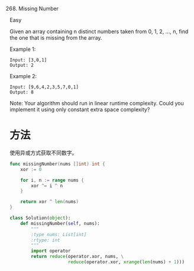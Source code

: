 268. Missing Number

Easy

Given an array containing n distinct numbers taken from 0, 1, 2, ..., n, find the one that is missing from the array.

Example 1:

```
Input: [3,0,1]
Output: 2
```

Example 2:

```
Input: [9,6,4,2,3,5,7,0,1]
Output: 8
```
Note:
Your algorithm should run in linear runtime complexity. Could you implement it using only constant extra space complexity?

# 方法

使用异或方式获取不同数字。

```go
func missingNumber(nums []int) int {
    xor := 0

	for i, n := range nums {
		xor ^= i ^ n
	}

	return xor ^ len(nums)
}
```


```python
class Solution(object):
    def missingNumber(self, nums):
        """
        :type nums: List[int]
        :rtype: int
        """
        import operator
        return reduce(operator.xor, nums, \
                      reduce(operator.xor, xrange(len(nums) + 1)))
```